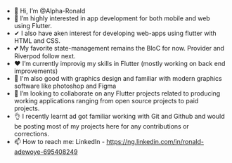- 👋 Hi, I’m @Alpha-Ronald
- 👀 I’m highly interested in app development for both mobile and web using Flutter.
- ✔ I also have aken interest for developing web-apps using flutter with HTML and CSS.  
- 💕 My favorite state-management remains the BloC for now. Provider and Riverpod follow next. 
- ❤  I’m currently improvig my skills in Flutter (mostly working on back end improvements)
- 🌱 I'm also good with graphics design and familiar with modern graphics software like photoshop and Figma
- 💞️ I’m looking to collaborate on any Flutter projects related to producing working applications ranging from open source projects to paid projects.
- 👌 I recently learnt ad got familiar working with Git and Github and would be posting most of my projects here for any contributions or corrections.
- 📫 How to reach me: LinkedIn - https://ng.linkedin.com/in/ronald-adewoye-695408249

<!---
Alpha-Ronald/Alpha-Ronald is a ✨ special ✨ repository because its `README.md` (this file) appears on your GitHub profile.
You can click the Preview link to take a look at your changes.
--->
